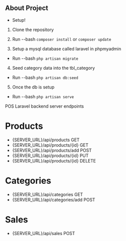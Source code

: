 ## About Project
- Setup!
1. Clone the repository
2. Run
--bash
`composer install` or `composer update`

3. Setup a mysql database called laravel in phpmyadmin 
- Run
--bash
`php artisan migrate`

4. Seed category data into the tbl_category
- Run
--bash
`php artisan db:seed`

5. Once the db is setup
- Run
--bash
`php artisan serve`

POS Laravel backend server endpoints
# Products
- {SERVER_URL}/api/products         GET
- {SERVER_URL}/api/products/{id}    GET
- {SERVER_URL}/api/products/add     POST
- {SERVER_URL}/api/products/{id}    PUT
- {SERVER_URL}/api/products/{id}    DELETE

# Categories
- {SERVER_URL}/api/categories       GET
- {SERVER_URL}/api/categories/add   POST

# Sales
- {SERVER_URL}/api/sales            POST


